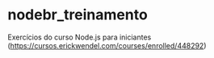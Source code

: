 # nodebr_treinamento
Exercícios do curso Node.js para iniciantes (https://cursos.erickwendel.com/courses/enrolled/448292)
